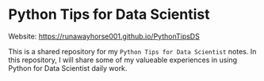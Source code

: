 # Python Tips for Data Scientist	

 Website:  https://runawayhorse001.github.io/PythonTipsDS


 This is a shared repository for my ``Python Tips for Data Scientist`` notes. In this repository, I will share some of my valueable experiences in using Python for Data Scientist daily work.   


